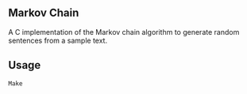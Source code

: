 ## Markov Chain
A C implementation of the Markov chain algorithm to generate random sentences from a sample text.

## Usage
`Make`